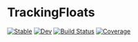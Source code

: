 # TrackingFloats

[![Stable](https://img.shields.io/badge/docs-stable-blue.svg)](https://JonasHansson96.github.io/TrackingFloats.jl/stable/)
[![Dev](https://img.shields.io/badge/docs-dev-blue.svg)](https://JonasHansson96.github.io/TrackingFloats.jl/dev/)
[![Build Status](https://travis-ci.com/JonasHansson96/TrackingFloats.jl.svg?branch=main)](https://travis-ci.com/JonasHansson96/TrackingFloats.jl)
[![Coverage](https://codecov.io/gh/JonasHansson96/TrackingFloats.jl/branch/main/graph/badge.svg)](https://codecov.io/gh/JonasHansson96/TrackingFloats.jl)
